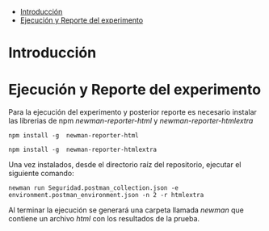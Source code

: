 - [Introducción](#introducción)
- [Ejecución y Reporte del experimento](#ejecución-y-reporte-del-experimento)

# Introducción

# Ejecución y Reporte del experimento
Para la ejecución del experimento y posterior reporte es necesario instalar las librerias de npm *newman-reporter-html* y *newman-reporter-htmlextra*

```npm install -g  newman-reporter-html```

```npm install -g  newman-reporter-htmlextra```

Una vez instalados, desde el directorio raíz del repositorio, ejecutar el siguiente comando:

```newman run Seguridad.postman_collection.json -e environment.postman_environment.json -n 2 -r htmlextra```

Al terminar la ejecución se generará una carpeta llamada *newman* que contiene un archivo *html* con los resultados de la prueba.